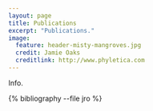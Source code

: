 ```yaml
---
layout: page
title: Publications
excerpt: "Publications."
image:
  feature: header-misty-mangroves.jpg
  credit: Jamie Oaks
  creditlink: http://www.phyletica.com
---
```


Info.

{% bibliography --file jro %}


